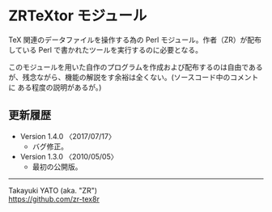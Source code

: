 ZRTeXtor モジュール
===================

TeX 関連のデータファイルを操作する為の Perl モジュール。作者（ZR）が配布
している Perl で書かれたツールを実行するのに必要となる。

このモジュールを用いた自作のプログラムを作成および配布するのは自由である
が、残念ながら、機能の解説をす余裕は全くない。(ソースコード中のコメントに
ある程度の説明があるが。)

更新履歴
--------

  * Version 1.4.0 〈2017/07/17〉
      - バグ修正。
  * Version 1.3.0 〈2010/05/05〉
      - 最初の公開版。

--------------------
Takayuki YATO (aka. "ZR")  
https://github.com/zr-tex8r
